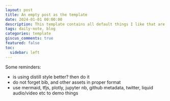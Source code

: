 ```yaml
---
layout: post
title: An empty post as the template
date: 2024-01-01 00:00:00
description: This template contains all default things I like that are available.
tags: daily-note, blog
categories: template
giscus_comments: true
featured: false
toc:
  sidebar: left
---
```


Some reminders:
- is using distill style better? then do it
- do not forget bib, and other assets in proper format
- use mermaid, tfjs, plotly, jupyter nb, github metadata, twitter, liquid audio/video etc to demo things
